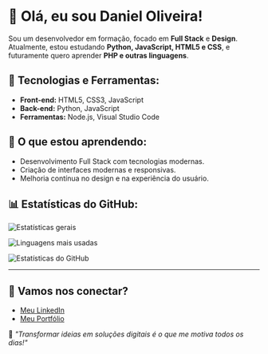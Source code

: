 # 👋 Olá, eu sou Daniel Oliveira!

Sou um desenvolvedor em formação, focado em **Full Stack** e **Design**. Atualmente, estou estudando **Python, JavaScript, HTML5 e CSS**, e futuramente quero aprender **PHP e outras linguagens**.  

## 🚀 Tecnologias e Ferramentas:
- **Front-end:** HTML5, CSS3, JavaScript  
- **Back-end:** Python, JavaScript
- **Ferramentas:** Node.js, Visual Studio Code  

## 🌱 O que estou aprendendo:
- Desenvolvimento Full Stack com tecnologias modernas.  
- Criação de interfaces modernas e responsivas.  
- Melhoria contínua no design e na experiência do usuário.  

## 📊 Estatísticas do GitHub:
![Estatísticas gerais](https://github-readme-stats.vercel.app/api?username=SeuUsuario&show_icons=true&theme=radical)  

![Linguagens mais usadas](https://github-readme-stats.vercel.app/api/top-langs/?username=SeuUsuario&layout=compact&theme=radical)  

![Estatísticas do GitHub](https://github-readme-stats.vercel.app/api?username=SEU_USUARIO&show_icons=true&theme=dracula&include_all_commits=true&count_private=true)


---

## 🔗 Vamos nos conectar?
- [Meu LinkedIn](https://www.linkedin.com/in/seu-usuario/)
- [Meu Portfólio](https://seuportfolio.com/)

📌 *"Transformar ideias em soluções digitais é o que me motiva todos os dias!"*  

